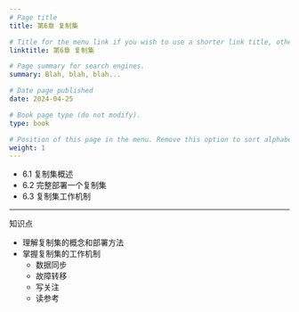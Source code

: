 ```yaml
---
# Page title
title: 第6章 复制集

# Title for the menu link if you wish to use a shorter link title, otherwise remove this option.
linktitle: 第6章 复制集

# Page summary for search engines.
summary: Blah, blah, blah...

# Date page published
date: 2024-04-25

# Book page type (do not modify).
type: book

# Position of this page in the menu. Remove this option to sort alphabetically.
weight: 1
---
```



- 6.1  复制集概述
- 6.2  完整部署一个复制集
- 6.3  复制集工作机制
---
知识点
- 理解复制集的概念和部署方法
- 掌握复制集的工作机制
   - 数据同步
   - 故障转移
   - 写关注
   - 读参考

